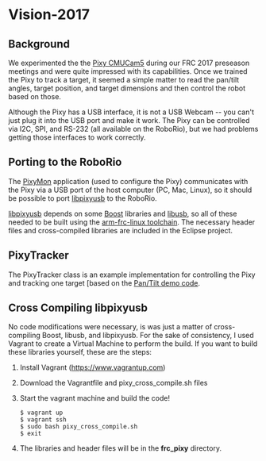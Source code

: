 # Vision-2017

## Background
We experimented the the [Pixy CMUCam5](http://cmucam.org/projects/cmucam5/wiki) during our FRC 2017 preseason meetings and were quite impressed with its capabilities. Once we trained the Pixy to track a target, it seemed a simple matter to read the pan/tilt angles, target position, and target dimensions and then control the robot based on those.

Although the Pixy has a USB interface, it is not a USB Webcam -- you can't just plug it into the USB port and make it work. The Pixy can be controlled via I2C, SPI, and RS-232 (all available on the RoboRio), but we had problems getting those interfaces to work correctly.

## Porting to the RoboRio
The [PixyMon](http://cmucam.org/projects/cmucam5/wiki/Install_PixyMon_on_Mac) application (used to configure the Pixy) communicates with the Pixy via a USB port of the host computer (PC, Mac, Linux), so it should be possible to port [libpixyusb](https://github.com/charmedlabs/pixy) to the RoboRio.

[libpixyusb](https://github.com/charmedlabs/pixy) depends on some [Boost](http://www.boost.org) libraries and [libusb](http://www.libusb.org), so all of these needed to be built using the [arm-frc-linux toolchain](http://first.wpi.edu/FRC/roborio/toolchains). The necessary header files and cross-compiled libraries are included in the Eclipse project.

## PixyTracker
The PixyTracker class is an example implementation for controlling the Pixy and tracking one target [based on the [Pan/Tilt demo code](https://github.com/charmedlabs/pixy/tree/master/src/host/pantilt_in_c).

## Cross Compiling libpixyusb
No code modifications were necessary, is was just a matter of cross-compiling Boost, libusb, and libpixyusb. For the sake of consistency, I used Vagrant to create a Virtual Machine to perform the build. If you want to build these libraries yourself, these are the steps:

1. Install Vagrant (https://www.vagrantup.com)
2. Download the Vagrantfile and pixy_cross_compile.sh files
3. Start the vagrant machine and build the code!

   ```console
   $ vagrant up
   $ vagrant ssh
   $ sudo bash pixy_cross_compile.sh
   $ exit
   ```
4. The libraries and header files will be in the __frc_pixy__ directory.
